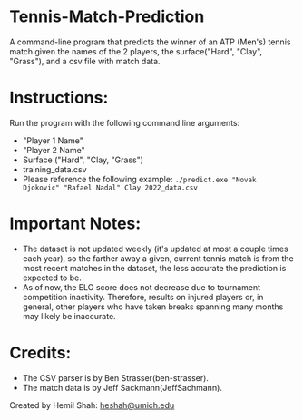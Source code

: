 # Tennis-Match-Prediction
A command-line program that predicts the winner of an ATP (Men's) tennis match given the names of the 2 players, the surface("Hard", "Clay", "Grass"), and a csv file with match data.

# Instructions:
Run the program with the following command line arguments:
- "Player 1 Name"
- "Player 2 Name"
- Surface ("Hard", "Clay, "Grass")
- training_data.csv
- Please reference the following example: 
` ./predict.exe "Novak Djokovic" "Rafael Nadal" Clay 2022_data.csv `

# Important Notes:
- The dataset is not updated weekly (it's updated at most a couple times each year), so the farther away a given, current tennis match is from the most recent matches in the dataset, the less accurate the prediction is expected to be. 
- As of now, the ELO score does not decrease due to tournament competition inactivity. Therefore, results on injured players or, in general, other players who have taken breaks spanning many months may likely be inaccurate.

# Credits:
- The CSV parser is by Ben Strasser(ben-strasser).
- The match data is by Jeff Sackmann(JeffSachmann).

Created by Hemil Shah: <heshah@umich.edu>
